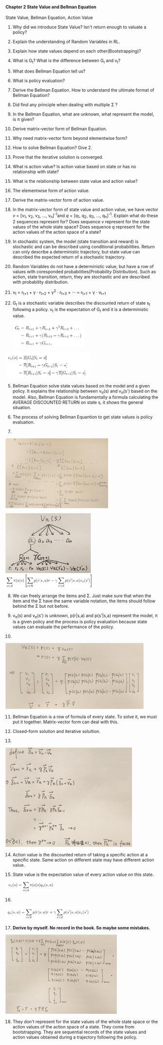 #### Chapter 2  State Value and Bellman Equation

State Value, Bellman Equation, Action Value



1. Why did we introduce State Value? Isn't return enough to valuate a policy?
2. Explain the understanding of Random Variables in RL.
3. Explain how state values depend on each other(Bootstrapping)?
4. What is G<sub>t</sub>? What is the difference between G<sub>t</sub> and v<sub>t</sub>?
5. What does Bellman Equation tell us?
6. What is policy evaluation?
7. Derive the Bellman Equation. How to understand the ultimate format of Bellman Equation?
8. Did find any principle when dealing with multiple Σ ?
9. In the Bellman Equation, what are unknown, what represent the model, is π given?
10. Derive matrix-vector form of Bellman Equation.
11. Why need matrix-vector form beyond elementwise form?
12. How to solve Bellman Equation? Give 2.
13. Prove that the iterative solution is converged.
14. What is action value? Is action value based on state or has no relationship with state?
15. What is the relationship between state value and action value?
16. The elementwise form of action value.
17. Derive the matrix-vector form of action value.
18. In the matrix-vector form of state value and action value, we have vector *v* = [v<sub>1</sub>, v<sub>2</sub>, v<sub>3</sub>, ..., v<sub>n</sub>]<sup>-1</sup>and *q* = [q<sub>1</sub>, q<sub>2</sub>, q<sub>3</sub>, ..., q<sub>n</sub>]<sup>-1</sup>. Explain what do these 2 sequences represent for? Does sequence *v* represent for the state values of the whole state space? Does sequence *q* represent for the action values of the action space of a state?



1. In stochastic system, the model (state transition and reward) is stochastic and can be described using conditional probabilities. Return can only describe a deterministic trajectory, but state value can described the expected return of a stochastic trajectory.

2. Random Variables do not have a deterministic value, but have a row of values with coresponded probabilities(Probability Distribution). Such as action, state transition, return, they are stochastic and are described with probability distribution.

3. v<sub>t</sub> = r<sub>t+1</sub> + γ · r<sub>t+2</sub> +  γ<sup>2</sup> · r<sub>t+3</sub> + ··· = r<sub>t+1</sub> + γ · v<sub>t+1</sub>

4. G<sub>t</sub> is a stochastic variable describes the discounted return of state s<sub>t</sub> following a policy. v<sub>t</sub> is the expectation of G<sub>t</sub> and it is a deterministic value.

   <img src="assets/image-20240918143136353.png" alt="image-20240918143136353" style="zoom:50%;" />

<img src="assets/image-20240918143159206.png" alt="image-20240918143159206" style="zoom:50%;" />

5. Bellman Equation solve state values based on the model and a given policy. It explains the relationship between v<sub>π</sub>(s) and v<sub>π</sub>(s') based on the model. Also, Bellman Equation is fundamentally a formula calculating the AVERAGE DISCOUNTED RETURN on state s, it shows the general situation.

6. The process of solving Bellman Equantion to get state values is policy evaluation. 

7. 

​	<img src="assets/image-20240918153211922.png" alt="image-20240918153211922" style="zoom: 33%;" />

​	<img src="assets/image-20240918154036029.png" alt="image-20240918154036029" style="zoom: 33%;" /><img src="assets/image-20240919090321625.png" alt="image-20240919090321625" style="zoom:50%;" />

8. We can freely arrange the items and Σ. Just make sure that when the item and the Σ have the same variable notation, the items should follow behind the Σ but not before.

9. v<sub>π</sub>(s) and v<sub>π</sub>(s') is unknown, p(r|s,a) and p(s'|s,a) represent the model, π is a given policy and the process is policy evaluation because state values can evaluate the perfermance of the policy.

10. 

<img src="assets/image-20240919094928935.png" alt="image-20240919094928935" style="zoom:50%;" />

11. Bellman Equation is a row of formula of every state. To solve it, we must put it together. Matrix-vector form can deal with this.
12. Closed-form solution and iterative solultion.

13. 

<img src="assets/image-20240919102713859.png" alt="image-20240919102713859" style="zoom:50%;" />

14. Action value is the discounted return of taking a specific action at a specific state. Same action on different state may have different action value.

15. State value is the expectation value of every action value on this state.

<img src="assets/image-20240919104359939.png" alt="image-20240919104359939" style="zoom:50%;" />

16. 

<img src="assets/image-20240919104456890.png" alt="image-20240919104456890" style="zoom:50%;" />

17. **Derive by myself. No record in the book. So maybe some mistakes.**

<img src="assets/image-20240919114359167.png" alt="image-20240919114359167" style="zoom:50%;" />

18. They don't represent for the state values of the whole state space or the action values of the action space of a state. They come from bootstrapping. They are sequential records of the state values and action values obtained during a trajectory following the policy.